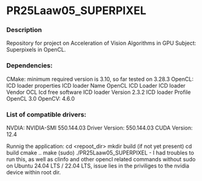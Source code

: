 # PR25Laaw05_SUPERPIXEL

### Description
Repository for project on Acceleration of Vision Algorithms in GPU Subject: Superpixels in OpenCL.

### Dependencies:

CMake: minimum required version is 3.10, so far tested on 3.28.3
OpenCL:
    ICD loader properties
    ICD loader Name                                 OpenCL ICD Loader
    ICD loader Vendor                               OCL Icd free software
    ICD loader Version                              2.3.2
    ICD loader Profile                              OpenCL 3.0
OpenCV: 4.6.0

### List of compatible drivers:

NVDIA:
    NVIDIA-SMI 550.144.03             Driver Version: 550.144.03     CUDA Version: 12.4

Runnig the application:
    cd <repoot_dir>
    mkdir build (if not yet present)
    cd build
    cmake ..
    make
    (sudo) ./PR25Laaw05_SUPERPIXEL - I had troubles to run this, as well as clinfo and other opencl related commands without sudo on Ubuntu 24.04 LTS / 22.04 LTS, issue lies in the priviliges to the nvidia device within root dir.
